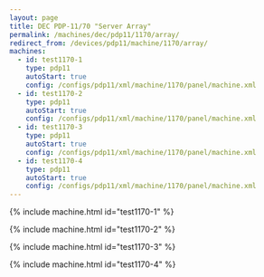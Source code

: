 ```yaml
---
layout: page
title: DEC PDP-11/70 "Server Array"
permalink: /machines/dec/pdp11/1170/array/
redirect_from: /devices/pdp11/machine/1170/array/
machines:
  - id: test1170-1
    type: pdp11
    autoStart: true
    config: /configs/pdp11/xml/machine/1170/panel/machine.xml
  - id: test1170-2
    type: pdp11
    autoStart: true
    config: /configs/pdp11/xml/machine/1170/panel/machine.xml
  - id: test1170-3
    type: pdp11
    autoStart: true
    config: /configs/pdp11/xml/machine/1170/panel/machine.xml
  - id: test1170-4
    type: pdp11
    autoStart: true
    config: /configs/pdp11/xml/machine/1170/panel/machine.xml
---
```


{% include machine.html id="test1170-1" %}

{% include machine.html id="test1170-2" %}

{% include machine.html id="test1170-3" %}

{% include machine.html id="test1170-4" %}
